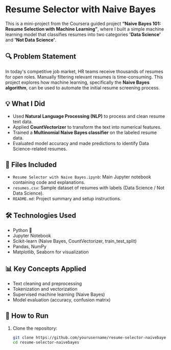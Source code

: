 # Resume Selector with Naive Bayes

This is a mini-project from the Coursera guided project **“Naive Bayes 101: Resume Selection with Machine Learning”**, where I built a simple machine learning model that classifies resumes into two categories **'Data Science'** and **'Not Data Science'**.

## 🔍 Problem Statement

In today's competitive job market, HR teams receive thousands of resumes for open roles. Manually filtering relevant resumes is time-consuming. This project explores how machine learning, specifically the **Naive Bayes algorithm**, can be used to automate the initial resume screening process.

## 💡 What I Did

- Used **Natural Language Processing (NLP)** to process and clean resume text data.
- Applied **CountVectorizer** to transform the text into numerical features.
- Trained a **Multinomial Naive Bayes classifier** on the labeled resume data.
- Evaluated model accuracy and made predictions to identify Data Science-related resumes.

## 📁 Files Included

- `Resume Selector with Naive Bayes.ipynb`: Main Jupyter notebook containing code and explanations.
- `resumes.csv`: Sample dataset of resumes with labels (Data Science / Not Data Science).
- `README.md`: Project summary and setup instructions.

## 🛠️ Technologies Used

- Python 🐍
- Jupyter Notebook
- Scikit-learn (Naive Bayes, CountVectorizer, train_test_split)
- Pandas, NumPy
- Matplotlib, Seaborn for visualization

## 📊 Key Concepts Applied

- Text cleaning and preprocessing
- Tokenization and vectorization
- Supervised machine learning (Naive Bayes)
- Model evaluation (accuracy, confusion matrix)

## 🚀 How to Run

1. Clone the repository:
   ```bash
   git clone https://github.com/yourusername/resume-selector-naivebayes.git
   cd resume-selector-naivebayes
